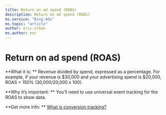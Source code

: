```yaml
---
title: Return on ad spend (ROAS)
description: Return on ad spend (ROAS)
ms.service: "Bing-Ads"
ms.topic: "article"
author: eric-urban
ms.author: eur
---
```


# Return on ad spend (ROAS)

**What it is: **  Revenue divided by spend, expressed as a percentage. For example, if your revenue is $30,000 and your advertising spend is $20,000, ROAS = 150% (30,000/20,000 x 100).

**Why it’s important: **  You’ll need to use universal event tracking for the ROAS to show data.

**Get more info: **    [What is conversion tracking?](../hlp_BA_CONC_UETv2WhatIsCT.md)



